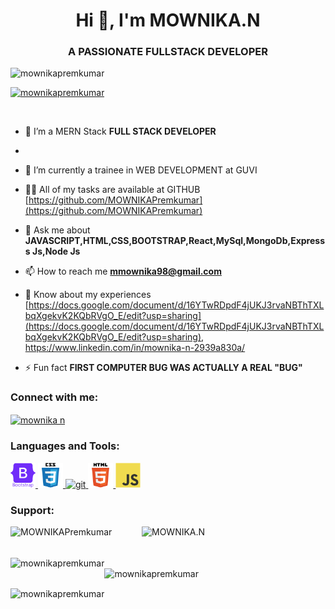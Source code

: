 <h1 align="center">Hi 👋, I'm MOWNIKA.N</h1>
<h3 align="center">A PASSIONATE FULLSTACK DEVELOPER </h3>

<p align="left"> <img src="https://komarev.com/ghpvc/?username=mownikapremkumar&label=Profile%20views&color=0e75b6&style=flat" alt="mownikapremkumar" /> </p>

<p align="left"> <a href="https://github.com/ryo-ma/github-profile-trophy"><img src="https://github-profile-trophy.vercel.app/?username=mownikapremkumar" alt="mownikapremkumar" /></a> </p>

<p align="left"> <a href="https://twitter.com/" target="blank"><img src="https://img.shields.io/twitter/follow/?logo=twitter&style=for-the-badge" alt="" /></a> </p> 
 
- 🌱 I’m a MERN Stack **FULL STACK DEVELOPER**
- 
- 🔭 I’m currently a trainee in WEB DEVELOPMENT at GUVI

- 👨‍💻 All of my tasks are available at GITHUB [https://github.com/MOWNIKAPremkumar](https://github.com/MOWNIKAPremkumar)

- 💬 Ask me about **JAVASCRIPT,HTML,CSS,BOOTSTRAP,React,MySql,MongoDb,Expresss Js,Node Js**

- 📫 How to reach me **mmownika98@gmail.com**

- 📄 Know about my experiences [https://docs.google.com/document/d/16YTwRDpdF4jUKJ3rvaNBThTXLbqXgekvK2KQbRVgO_E/edit?usp=sharing](https://docs.google.com/document/d/16YTwRDpdF4jUKJ3rvaNBThTXLbqXgekvK2KQbRVgO_E/edit?usp=sharing), https://www.linkedin.com/in/mownika-n-2939a830a/

- ⚡ Fun fact **FIRST COMPUTER BUG WAS ACTUALLY A REAL "BUG"**

<h3 align="left">Connect with me:</h3>
<p align="left">
<a href="https://linkedin.com/in/mownika n" target="blank"><img align="center" src="https://raw.githubusercontent.com/rahuldkjain/github-profile-readme-generator/master/src/images/icons/Social/linked-in-alt.svg" alt="mownika n" height="30" width="40" /></a>
</p>

<h3 align="left">Languages and Tools:</h3>
<p align="left"> <a href="https://getbootstrap.com" target="_blank" rel="noreferrer"> <img src="https://raw.githubusercontent.com/devicons/devicon/master/icons/bootstrap/bootstrap-plain-wordmark.svg" alt="bootstrap" width="40" height="40"/> </a> <a href="https://www.w3schools.com/css/" target="_blank" rel="noreferrer"> <img src="https://raw.githubusercontent.com/devicons/devicon/master/icons/css3/css3-original-wordmark.svg" alt="css3" width="40" height="40"/> </a> <a href="https://git-scm.com/" target="_blank" rel="noreferrer"> <img src="https://www.vectorlogo.zone/logos/git-scm/git-scm-icon.svg" alt="git" width="40" height="40"/> </a> <a href="https://www.w3.org/html/" target="_blank" rel="noreferrer"> <img src="https://raw.githubusercontent.com/devicons/devicon/master/icons/html5/html5-original-wordmark.svg" alt="html5" width="40" height="40"/> </a> <a href="https://developer.mozilla.org/en-US/docs/Web/JavaScript" target="_blank" rel="noreferrer"> <img src="https://raw.githubusercontent.com/devicons/devicon/master/icons/javascript/javascript-original.svg" alt="javascript" width="40" height="40"/> </a> </p>

<h3 align="left">Support:</h3>
<p><a href="https://www.buymeacoffee.com/MOWNIKAPremkumar"> <img align="left" src="https://cdn.buymeacoffee.com/buttons/v2/default-yellow.png" height="50" width="210" alt="MOWNIKAPremkumar" /></a><a href="https://ko-fi.com/MOWNIKA.N"> <img align="left" src="https://cdn.ko-fi.com/cdn/kofi3.png?v=3" height="50" width="210" alt="MOWNIKA.N" /></a></p><br><br>

<p><img align="left" src="https://github-readme-stats.vercel.app/api/top-langs?username=mownikapremkumar&show_icons=true&locale=en&layout=compact" alt="mownikapremkumar" /></p>

<p>&nbsp;<img align="center" src="https://github-readme-stats.vercel.app/api?username=mownikapremkumar&show_icons=true&locale=en" alt="mownikapremkumar" /></p>

<p><img align="center" src="https://github-readme-streak-stats.herokuapp.com/?user=mownikapremkumar&" alt="mownikapremkumar" /></p>
